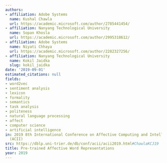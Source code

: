 ```yaml
---
authors:
- affiliation: Adobe Systems
  name: Kushal Chawla
  url: https://academic.microsoft.com/author/2785441454/
- affiliation: Nanyang Technological University
  name: Sopan Khosla
  url: https://academic.microsoft.com/author/2995318612/
- affiliation: Adobe Systems
  name: Niyati Chhaya
  url: https://academic.microsoft.com/author/2282327256/
- affiliation: Nanyang Technological University
  name: Kokil Jaidka
  slug: kokil_jaidka
date: '2019-09-01'
estimated_citations: null
fields:
- word2vec
- sentiment analysis
- lexicon
- formality
- semantics
- task analysis
- politeness
- natural language processing
- affect
- computer science
- artificial intelligence
in: 2019 8th International Conference on Affective Computing and Intelligent Interaction
  (ACII)
src: https://dblp.uni-trier.de/db/conf/acii/acii2019.html#ChawlaKCJ19
title: Pre-trained Affective Word Representations
year: 2019
---
```

